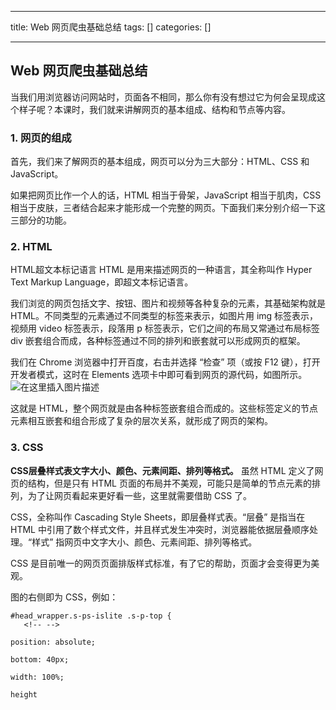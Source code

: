 
--- 
title:  Web 网页爬虫基础总结 
tags: []
categories: [] 

---
## Web 网页爬虫基础总结

当我们用浏览器访问网站时，页面各不相同，那么你有没有想过它为何会呈现成这个样子呢？本课时，我们就来讲解网页的基本组成、结构和节点等内容。

### 1. 网页的组成

首先，我们来了解网页的基本组成，网页可以分为三大部分：HTML、CSS 和 JavaScript。

如果把网页比作一个人的话，HTML 相当于骨架，JavaScript 相当于肌肉，CSS 相当于皮肤，三者结合起来才能形成一个完整的网页。下面我们来分别介绍一下这三部分的功能。

### 2. HTML

HTML超文本标记语言 HTML 是用来描述网页的一种语言，其全称叫作 Hyper Text Markup Language，即超文本标记语言。

我们浏览的网页包括文字、按钮、图片和视频等各种复杂的元素，其基础架构就是 HTML。不同类型的元素通过不同类型的标签来表示，如图片用 img 标签表示，视频用 video 标签表示，段落用 p 标签表示，它们之间的布局又常通过布局标签 div 嵌套组合而成，各种标签通过不同的排列和嵌套就可以形成网页的框架。

我们在 Chrome 浏览器中打开百度，右击并选择 “检查” 项（或按 F12 键），打开开发者模式，这时在 Elements 选项卡中即可看到网页的源代码，如图所示。 <img src="https://img-blog.csdnimg.cn/241415d9a8d94a359e160f637de70d50.png" alt="在这里插入图片描述">

这就是 HTML，整个网页就是由各种标签嵌套组合而成的。这些标签定义的节点元素相互嵌套和组合形成了复杂的层次关系，就形成了网页的架构。

### 3. CSS

**CSS层叠样式表文字大小、颜色、元素间距、排列等格式。** 虽然 HTML 定义了网页的结构，但是只有 HTML 页面的布局并不美观，可能只是简单的节点元素的排列，为了让网页看起来更好看一些，这里就需要借助 CSS 了。

CSS，全称叫作 Cascading Style Sheets，即层叠样式表。“层叠” 是指当在 HTML 中引用了数个样式文件，并且样式发生冲突时，浏览器能依据层叠顺序处理。“样式” 指网页中文字大小、颜色、元素间距、排列等格式。

CSS 是目前唯一的网页页面排版样式标准，有了它的帮助，页面才会变得更为美观。

图的右侧即为 CSS，例如：

```
#head_wrapper.s-ps-islite .s-p-top {
   <!-- -->

position: absolute;

bottom: 40px;

width: 100%;
   
height
```
